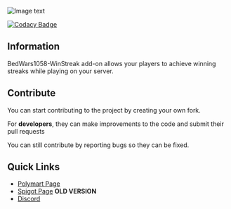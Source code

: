 
[polymart]: https://polymart.org/resource/winstreak-bedwars1058-add-on.1871
[spigot]: https://www.spigotmc.org/resources/bedwars1058-winstreak-addon-sqlite-mysql.97509/

[discord]: https://discord.gg/nx7E9vecWp

![Image text](https://i.imgur.com/XPBkZkm.png)

[![Codacy Badge](https://app.codacy.com/project/badge/Grade/1e1dc3fdb98c43a796424b2c4ed71e98)](https://www.codacy.com/gh/reussy/BedWars1058-WinStreak/dashboard?utm_source=github.com&amp;utm_medium=referral&amp;utm_content=reussy/BedWars1058-WinStreak&amp;utm_campaign=Badge_Grade)

## Information
BedWars1058-WinStreak add-on allows your players to achieve winning streaks while playing on your server.

## Contribute
You can start contributing to the project by creating your own fork.

For **developers**, they can make improvements to the code and submit their pull requests

You can still contribute by reporting bugs so they can be fixed.

## Quick Links
- [Polymart Page][polymart]
- [Spigot Page][spigot] **OLD VERSION**
- [Discord][discord]
